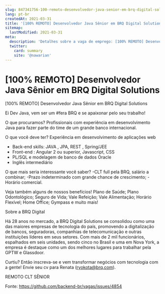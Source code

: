 ```yaml
---
slug: 847341756-100-remoto-desenvolvedor-java-senior-em-brq-digital-solutions
lang: pt-br
createdAt: 2021-03-31
title: '[100% REMOTO] Desenvolvedor Java Sênior em BRQ Digital Solutions - Vaga de Emprego'
sitemap:
  lastModified: 2021-03-31
meta:
  description: 'Detalhes sobre a vaga de emprego: [100% REMOTO] Desenvolvedor Java Sênior em BRQ Digital Solutions'
  twitter:
    card: summary
    site: '@nawarian'
---
```


# [100% REMOTO] Desenvolvedor Java Sênior em BRQ Digital Solutions

[100% REMOTO] Desenvolvedor Java Sênior em BRQ Digital Solutions

Ei Dev Java, vem ser um #fera BRQ e se apaixonar pelo seu trabalho!

O que procuramos?
Profissionais com experiência em desenvolvimento Java para fazer parte do time de um grande banco internacional.

O que você deve ter?
Experiência em desenvolvimento de aplicações web
- Back-end skills: JAVA , JPA, REST , Spring/JEE
- Front-end : Angular 2 ou superior, Javascript, CSS
- PL/SQL e modelagem de banco de dados Oracle 
- Inglês intermediário 

O que mais seria interessante você saber?
-CLT full pela BRQ, salário a combinar;
-Prazo indeterminado com grande chance de crescimento;
-Horário comercial.

Veja também alguns de nossos benefícios!
Plano de Saúde; Plano Odontológico; Seguro de Vida; Vale Refeição; Vale Alimentação; Horário Flexível; Home Office; Gympass e muito mais!

Sobre a BRQ Digital

Há 28 anos no mercado, a BRQ Digital Solutions se consolidou como uma das maiores empresas de tecnologia do país, promovendo a digitalização de bancos, seguradoras, companhias de telecomunicação e outras instituições líderes em seus setores. Com mais de 2 mil funcionários, espalhados em seis unidades, sendo cinco no Brasil e uma em Nova York, a empresa é destaque como um dos melhores lugares para trabalhar pela GPTW e Glassdoor.

Curtiu? Então inscreva-se e vem transformar negócios com tecnologia com a gente! Envie seu cv para Renata (ryokota@brq.com).

REMOTO
CLT
SÊNIOR

Fonte: https://github.com/backend-br/vagas/issues/4854